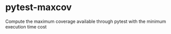 # pytest-maxcov
Compute the maximum coverage available through pytest with the minimum execution time cost

